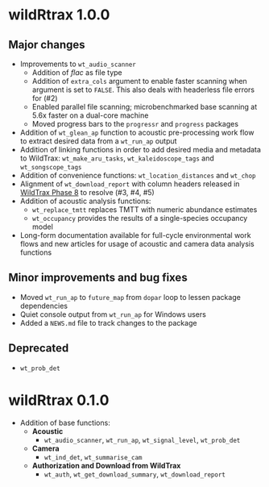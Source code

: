 # wildRtrax 1.0.0

## Major changes 

* Improvements to `wt_audio_scanner`
  * Addition of *flac* as file type
  * Addition of `extra_cols` argument to enable faster scanning when argument is set to `FALSE`. This also deals with headerless file errors for (#2)
  * Enabled parallel file scanning; microbenchmarked base scanning at 5.6x faster on a dual-core machine
  * Moved progress bars to the `progressr` and `progress` packages
* Addition of `wt_glean_ap` function to acoustic pre-processing work flow to extract desired data from a `wt_run_ap` output
* Addition of linking functions in order to add desired media and metadata to WildTrax: `wt_make_aru_tasks`, `wt_kaleidoscope_tags` and `wt_songscope_tags`
* Addition of convenience functions: `wt_location_distances` and `wt_chop`
* Alignment of `wt_download_report` with column headers released in [WildTrax Phase 8]() to resolve (#3, #4, #5)
* Addition of acoustic analysis functions:
  * `wt_replace_tmtt` replaces TMTT with numeric abundance estimates
  * `wt_occupancy` provides the results of a single-species occupancy model
* Long-form documentation available for full-cycle environmental work flows and new articles for usage of acoustic and camera data analysis functions

## Minor improvements and bug fixes

* Moved `wt_run_ap` to `future_map` from `dopar` loop to lessen package dependencies
* Quiet console output from `wt_run_ap` for Windows users
* Added a `NEWS.md` file to track changes to the package

## Deprecated 

* `wt_prob_det`

# wildRtrax 0.1.0

* Addition of base functions:
  * **Acoustic**
    * `wt_audio_scanner`, `wt_run_ap`, `wt_signal_level`, `wt_prob_det`
  * **Camera**
    * `wt_ind_det`, `wt_summarise_cam`
  * **Authorization and Download from WildTrax**
    * `wt_auth`, `wt_get_download_summary`, `wt_download_report`
